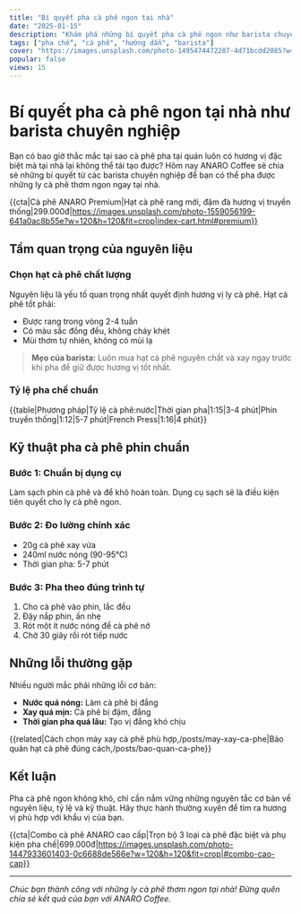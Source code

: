 ```yaml
---
title: "Bí quyết pha cà phê ngon tại nhà"
date: "2025-01-15"
description: "Khám phá những bí quyết pha cà phê ngon như barista chuyên nghiệp ngay tại nhà với hướng dẫn chi tiết từ ANARO Coffee."
tags: ["pha chế", "cà phê", "hướng dẫn", "barista"]
cover: "https://images.unsplash.com/photo-1495474472287-4d71bcdd2085?w=800&h=400&fit=crop"
popular: false
views: 15
---
```


# Bí quyết pha cà phê ngon tại nhà như barista chuyên nghiệp

Bạn có bao giờ thắc mắc tại sao cà phê pha tại quán luôn có hương vị đặc biệt mà tại nhà lại không thể tái tạo được? Hôm nay ANARO Coffee sẽ chia sẻ những bí quyết từ các barista chuyên nghiệp để bạn có thể pha được những ly cà phê thơm ngon ngay tại nhà.

{{cta|Cà phê ANARO Premium|Hạt cà phê rang mới, đậm đà hương vị truyền thống|299.000đ|https://images.unsplash.com/photo-1559056199-641a0ac8b55e?w=120&h=120&fit=crop|index-cart.html#premium}}

## Tầm quan trọng của nguyên liệu

### Chọn hạt cà phê chất lượng

Nguyên liệu là yếu tố quan trọng nhất quyết định hương vị ly cà phê. Hạt cà phê tốt phải:

- Được rang trong vòng 2-4 tuần
- Có màu sắc đồng đều, không cháy khét
- Mùi thơm tự nhiên, không có mùi lạ

> **Mẹo của barista:** Luôn mua hạt cà phê nguyên chất và xay ngay trước khi pha để giữ được hương vị tốt nhất.

### Tỷ lệ pha chế chuẩn

{{table|Phương pháp|Tỷ lệ cà phê:nước|Thời gian pha|1:15|3-4 phút|Phin truyền thống|1:12|5-7 phút|French Press|1:16|4 phút}}

## Kỹ thuật pha cà phê phin chuẩn

### Bước 1: Chuẩn bị dụng cụ

Làm sạch phin cà phê và để khô hoàn toàn. Dụng cụ sạch sẽ là điều kiện tiên quyết cho ly cà phê ngon.

### Bước 2: Đo lường chính xác

- 20g cà phê xay vừa
- 240ml nước nóng (90-95°C)
- Thời gian pha: 5-7 phút

### Bước 3: Pha theo đúng trình tự

1. Cho cà phê vào phin, lắc đều
2. Đậy nắp phin, ấn nhẹ
3. Rót một ít nước nóng để cà phê nở
4. Chờ 30 giây rồi rót tiếp nước

## Những lỗi thường gặp

Nhiều người mắc phải những lỗi cơ bản:

- **Nước quá nóng:** Làm cà phê bị đắng
- **Xay quá mịn:** Cà phê bị đậm, đắng
- **Thời gian pha quá lâu:** Tạo vị đắng khó chịu

{{related|Cách chọn máy xay cà phê phù hợp,/posts/may-xay-ca-phe|Bảo quản hạt cà phê đúng cách,/posts/bao-quan-ca-phe}}

## Kết luận

Pha cà phê ngon không khó, chỉ cần nắm vững những nguyên tắc cơ bản về nguyên liệu, tỷ lệ và kỹ thuật. Hãy thực hành thường xuyên để tìm ra hương vị phù hợp với khẩu vị của bạn.

{{cta|Combo cà phê ANARO cao cấp|Trọn bộ 3 loại cà phê đặc biệt và phụ kiện pha chế|699.000đ|https://images.unsplash.com/photo-1447933601403-0c6688de566e?w=120&h=120&fit=crop|#combo-cao-cap}}

---

*Chúc bạn thành công với những ly cà phê thơm ngon tại nhà! Đừng quên chia sẻ kết quả của bạn với ANARO Coffee.*
